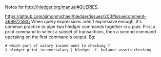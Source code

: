 Notes for http://hledger.org/manual#QUERIES.

https://github.com/simonmichael/hledger/issues/203#issuecomment-369972593\
When query expressions aren't expressive enough, it's common practice to pipe two hledger commands together in a pipe. First a print command to select a subset of transactions, then a second command operating on the first command's output. Eg:
```
# which part of salary income went to checking ?
$ hledger print income:salary | hledger -f- balance assets:checking
```
